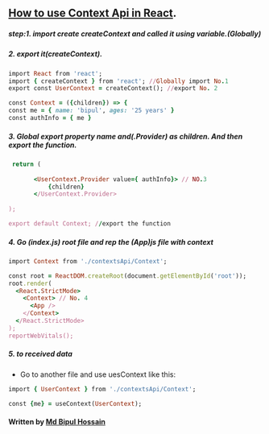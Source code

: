 ## [How to use Context Api in React](https://reactjs.org/docs/context.html).

 ##### step:1. import create createContext and called it using variable.(Globally)
 ##### 2. export it(createContext).
 
```ruby
import React from 'react';
import { createContext } from 'react'; //Globally import No.1
export const UserContext = createContext(); //export No. 2

const Context = ({children}) => {
const me = { name: 'bipul', ages: '25 years' }
const authInfo = { me }
```

##### 3. Global export property name and(.Provider) as children. And then export the function.

 ```ruby
  return (
  
        <UserContext.Provider value={ authInfo}> // NO.3
            {children}
        </UserContext.Provider> 
        
 );

export default Context; //export the function
```

##### 4. Go (index.js) root file and rep the (App)js file with context

```ruby
import Context from './contextsApi/Context';

const root = ReactDOM.createRoot(document.getElementById('root'));
root.render(
  <React.StrictMode>
    <Context> // No. 4
      <App />
    </Context>
  </React.StrictMode>
);
reportWebVitals();
```

##### 5. to received data 
* Go to another file and use uesContext like this:

```ruby
import { UserContext } from './contextsApi/Context';

const {me} = useContext(UserContext);
 ```
#### Written by [Md Bipul Hossain](https://web.facebook.com/bipulFB)
